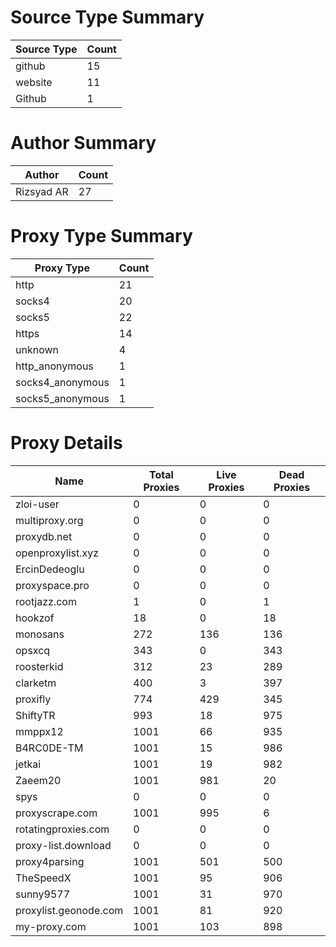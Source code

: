 # Source Type Summary

| Source Type | Count |
|-------------|-------|
| github | 15 |
| website | 11 |
| Github | 1 |


# Author Summary

| Author | Count |
|--------|-------|
| Rizsyad AR | 27 |


# Proxy Type Summary

| Proxy Type | Count |
|------------|-------|
| http | 21 |
| socks4 | 20 |
| socks5 | 22 |
| https | 14 |
| unknown | 4 |
| http_anonymous | 1 |
| socks4_anonymous | 1 |
| socks5_anonymous | 1 |


# Proxy Details

| Name | Total Proxies | Live Proxies | Dead Proxies |
|------|---------------|--------------|---------------|
| zloi-user | 0 | 0 | 0 |
| multiproxy.org | 0 | 0 | 0 |
| proxydb.net | 0 | 0 | 0 |
| openproxylist.xyz | 0 | 0 | 0 |
| ErcinDedeoglu | 0 | 0 | 0 |
| proxyspace.pro | 0 | 0 | 0 |
| rootjazz.com | 1 | 0 | 1 |
| hookzof | 18 | 0 | 18 |
| monosans | 272 | 136 | 136 |
| opsxcq | 343 | 0 | 343 |
| roosterkid | 312 | 23 | 289 |
| clarketm | 400 | 3 | 397 |
| proxifly | 774 | 429 | 345 |
| ShiftyTR | 993 | 18 | 975 |
| mmppx12 | 1001 | 66 | 935 |
| B4RC0DE-TM | 1001 | 15 | 986 |
| jetkai | 1001 | 19 | 982 |
| Zaeem20 | 1001 | 981 | 20 |
| spys | 0 | 0 | 0 |
| proxyscrape.com | 1001 | 995 | 6 |
| rotatingproxies.com | 0 | 0 | 0 |
| proxy-list.download | 0 | 0 | 0 |
| proxy4parsing | 1001 | 501 | 500 |
| TheSpeedX | 1001 | 95 | 906 |
| sunny9577 | 1001 | 31 | 970 |
| proxylist.geonode.com | 1001 | 81 | 920 |
| my-proxy.com | 1001 | 103 | 898 |
